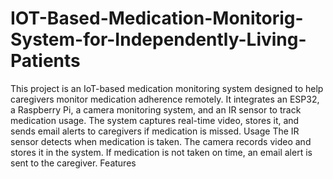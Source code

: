 # IOT-Based-Medication-Monitorig-System-for-Independently-Living-Patients
This project is an IoT-based medication monitoring system designed to help caregivers monitor medication adherence remotely. It integrates an ESP32, a Raspberry Pi, a camera monitoring system, and an IR sensor to track medication usage. The system captures real-time video, stores it, and sends email alerts to caregivers if medication is missed.
Usage
The IR sensor detects when medication is taken.
The camera records video and stores it in the system.
If medication is not taken on time, an email alert is sent to the caregiver.
Features
